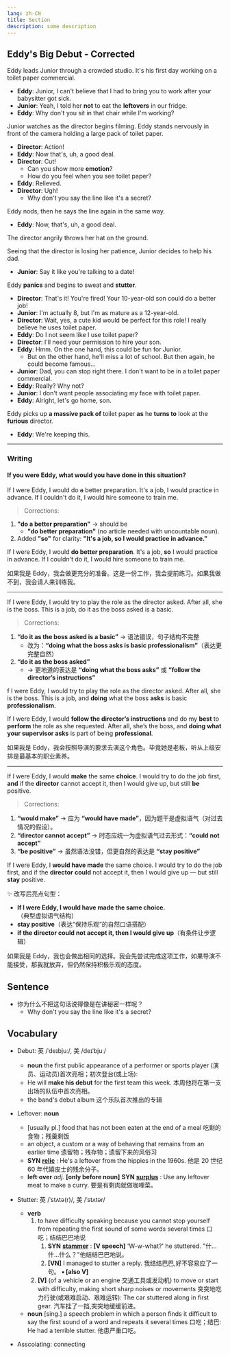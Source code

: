 ```yaml
---
lang: zh-CN
title: Section
description: some description
---
```


## Eddy's Big Debut - Corrected

Eddy leads Junior through a crowded studio. It's his first day working on a toilet paper commercial.

- **Eddy**: Junior, I can't believe that I had to bring you to work after your babysitter got sick.
- **Junior**: Yeah, I told her **not** to eat the **leftovers** in our fridge.
- **Eddy**: Why don't you sit in that chair while I'm working?

Junior watches as the director begins filming. Eddy stands nervously in front of the camera holding a large pack of toilet paper.

- **Director**: Action!
- **Eddy**: Now that's, uh, a good deal.
- **Director**: Cut!
  - Can you show more **emotion**?
  - How do you feel when you see toilet paper?
- **Eddy**: Relieved.
- **Director**: Ugh!
  - Why don't you say the line like it's a secret?

Eddy nods, then he says the line again in the same way.

- **Eddy**: Now, that's, uh, a good deal.

The director angrily throws her hat on the ground.

Seeing that the director is losing her patience, Junior decides to help his dad.

- **Junior**: Say it like you're talking to a date!

Eddy **panics** and begins to sweat and **stutter**.

- **Director**: That's it! You're fired! Your 10-year-old son could do a better job!
- **Junior**: I'm actually 8, but I'm as mature as a 12-year-old.
- **Director**: Wait, yes, a cute kid would be perfect for this role! I really believe he uses toilet paper.
- **Eddy**: Do I not seem like I use toilet paper?
- **Director**: I'll need your permission to hire your son.
- **Eddy**: Hmm. On the one hand, this could be fun for Junior.
  - But on the other hand, he'll miss a lot of school. But then again, he could become famous...
- **Junior**: Dad, you can stop right there. I don't want to be in a toilet paper commercial.
- **Eddy**: Really? Why not?
- **Junior**: I don't want people associating my face with toilet paper.
- **Eddy**: Alright, let's go home, son.

Eddy picks up **a massive pack of** toilet paper **as** he **turns to** look at the **furious** director.

- **Eddy**: We're keeping this.

---

### Writing

#### If you were Eddy, what would you have done in this situation?

If I were Eddy, I would do ~~a~~ better preparation. It's a job, I would practice in advance. If I couldn't do it, I would hire someone to train me.

> Corrections:

1. **"do a better preparation"** → should be
   - **"do better preparation"** (no article needed with uncountable noun).
2. Added **"so"** for clarity: **"It's a job, so I would practice in advance."**

If I were Eddy, I would **do better preparation**. It's a job, **so** I would practice in advance. If I couldn't do it, I would hire someone to train me.

如果我是 Eddy，我会做更充分的准备。这是一份工作，我会提前练习。如果我做不到，我会请人来训练我。

---

If I were Eddy, I would try to play the role as the director asked. After all, she is the boss. This is a job, do it as the boss asked is a basic.

> Corrections:

1. **“do it as the boss asked is a basic”** → 语法错误，句子结构不完整
   - 改为：**“doing what the boss asks is basic professionalism”**（表达更完整自然）
2. **“do it as the boss asked”**
   - → 更地道的表达是 **“doing what the boss asks”** 或 **“follow the director’s instructions”**

f I were Eddy, I would try to play the role as the director asked. After all, she is the boss. This is a job, and **doing** what the boss **asks** is basic **professionalism**.

If I were Eddy, I would **follow the director’s instructions** and do my **best** to **perform** the role as she requested. After all, she’s the boss, and **doing what your supervisor asks** is part of being **professional**.

如果我是 Eddy，我会按照导演的要求去演这个角色。毕竟她是老板，听从上级安排是最基本的职业素养。

---

If I were Eddy, I would **make** the same **choice**. I would try to do the job first, **and** if the **director** cannot accept it, then I would give up, but still **be** positive.

> Corrections:

1. **“would make”** → 应为 **“would have made”**，因为题干是虚拟语气（对过去情况的假设）。
2. **“director cannot accept”** → 时态应统一为虚拟语气过去形式：**“could not accept”**
3. **“be positive”** → 虽然语法没错，但更自然的表达是 **“stay positive”**

If I were Eddy, I **would have made** the same choice. I would try to do the job first, and if the **director** **could** not accept it, then I would give up — but still **stay** positive.

✨ 改写后亮点句型：

- **If I were Eddy, I would have made the same choice.**（典型虚拟语气结构）
- **stay positive**（表达“保持乐观”的自然口语搭配）
- **if the director could not accept it, then I would give up**（有条件让步逻辑）

如果我是 Eddy，我也会做出相同的选择。我会先尝试完成这项工作，如果导演不能接受，那我就放弃，但仍然保持积极乐观的态度。

## Sentence

- 你为什么不把这句话说得像是在讲秘密一样呢？
  - Why don't you say the line like it's a secret?

## Vocabulary

- Debut: 英 /ˈdeɪbjuː/, 美 /deɪˈbjuː/

  - **noun** the first public appearance of a performer or sports player
    (演员、运动员)首次亮相；初次登台(或上场):
  - He will **make his debut** for the first team this week.
    本周他将在第一支出场的队伍中首次亮相。
  - the band's debut album
    这个乐队首次推出的专辑

- Leftover: **noun**
  - [usually pl.] food that has not been eaten at the end of a meal
    吃剩的食物；残羹剩饭
  - an object, a custom or a way of behaving that remains from an earlier time
    遗留物；残存物；遗留下来的风俗习
  - **SYN** **[relic](eudic-https://cn.eudic.net/dict/searchword?word=relic#ID1796164475)** :
    He's a leftover from the hippies in the 1960s.
    他是 20 世纪 60 年代嬉皮士的残余分子。
  - **left·over** _adj._ **[only before noun]**
    **SYN** **[surplus](eudic-https://cn.eudic.net/dict/searchword?word=surplus#ID1796164475)** :
    Use any leftover meat to make a curry.
    要是有剩肉就做咖哩菜。
- Stutter: 英 /ˈstʌtə(r)/, 美 /ˈstʌtər/
  - **verb**
    1.  to have difficulty speaking because you cannot stop yourself from repeating the first sound of some words several times
        口吃；结结巴巴地说
        1.  **SYN** **[stammer](eudic-https://cn.eudic.net/dict/searchword?word=stammer#ID1796164475)** : **[V speech]**
            'W-w-what?' he stuttered.
            "什…什…什么？"他结结巴巴地说。
        2.  **[VN]**
            I managed to stutter a reply.
            我结结巴巴,好不容易应了一句。
            **▪ [also V]**
    2.  **[V]** (of a vehicle or an engine 交通工具或发动机) to move or start with difficulty, making short sharp noises or movements
        突突地吃力行驶(或艰难启动、艰难运转):
        The car stuttered along in first gear.
        汽车挂了一挡,突突地缓缓前进。
  - **noun** [sing.]
    a speech problem in which a person finds it difficult to say the first sound of a word and repeats it several times
    口吃；结巴:
    He had a terrible stutter.
    他患严重口吃。
- Asscoiating: connecting
